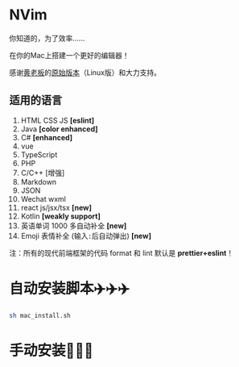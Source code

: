 # NVim
你知道的，为了效率......

 在你的Mac上搭建一个更好的编辑器！
 
 感谢[黄老板](https://github.com/devilyouwei)的[原始版本](https://github.com/devilyouwei/NVimmer)（Linux版）和大力支持。
 
 
 ## 适用的语言

 1. HTML CSS JS **[eslint]**
 2. Java **[color enhanced]**
 3. C# **[enhanced]**
 4. vue
 5. TypeScript
 6. PHP
 7. C/C++ [增强]
 8. Markdown
 9. JSON
 10. Wechat wxml
 11. react js/jsx/tsx **[new]**
 12. Kotlin **[weakly support]**
 13. 英语单词 1000 多自动补全 **[new]**
 14. Emoji 表情补全 (输入`:`后自动弹出) **[new]**

 注：所有的现代前端框架的代码 format 和 lint 默认是 **prettier+eslint**！
 
 # 自动安装脚本✈️✈️✈️
 
 ```bash
 sh mac_install.sh
 ```

# 手动安装🔨🔨🔨
